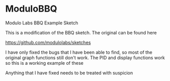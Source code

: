 # ModuloBBQ
Modulo Labs BBQ Example Sketch 

This is a modification of the BBQ sketch. The original can be found here

https://github.com/modulolabs/sketches


I have only fixed the bugs that I have been able to find, so most of the original graph functions still don't work. The PID and display functions work so this is a working example of these

Anything that I have fixed needs to be treated with suspicion
